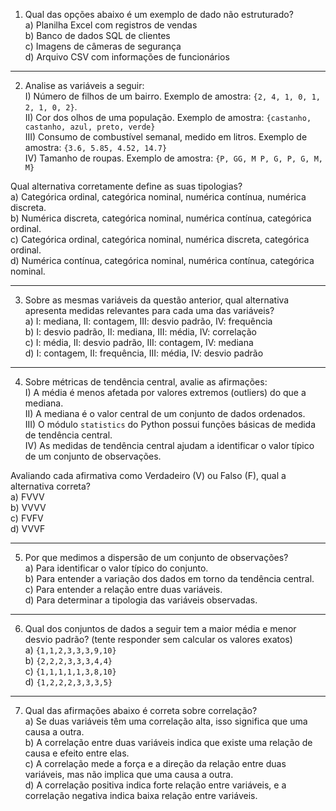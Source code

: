 1. Qual das opções abaixo é um exemplo de dado não estruturado? <br>
a) Planilha Excel com registros de vendas <br>
b) Banco de dados SQL de clientes <br>
c) Imagens de câmeras de segurança <br>
d) Arquivo CSV com informações de funcionários <br>

---

2. Analise as variáveis a seguir: <br>
I) Número de filhos de um bairro. Exemplo de amostra: `{2, 4, 1, 0, 1, 2, 1, 0, 2}`.  <br>
II) Cor dos olhos de uma população. Exemplo de amostra: `{castanho, castanho, azul, preto, verde}` <br>
III) Consumo de combustível semanal, medido em litros. Exemplo de amostra: `{3.6, 5.85, 4.52, 14.7}` <br>
IV) Tamanho de roupas. Exemplo de amostra: `{P, GG, M P, G, P, G, M, M}` <br>

Qual alternativa corretamente define as suas tipologias? <br>
a) Categórica ordinal, categórica nominal, numérica contínua, numérica discreta. <br>
b) Numérica discreta, categórica nominal, numérica contínua, categórica ordinal. <br>
c) Categórica ordinal, categórica nominal, numérica discreta, categórica ordinal. <br>
d) Numérica contínua, categórica nominal, numérica contínua, categórica nominal. <br>

---

3. Sobre as mesmas variáveis da questão anterior, qual alternativa apresenta medidas relevantes para cada uma das variáveis? <br>
a) I: mediana, II: contagem, III: desvio padrão, IV: frequência <br>
b) I: desvio padrão, II: mediana, III: média, IV: correlação <br>
c) I: média, II: desvio padrão, III: contagem, IV: mediana <br>
d) I: contagem, II: frequência, III: média, IV: desvio padrão  <br>  

---

4. Sobre métricas de tendência central, avalie as afirmações: <br>
I) A média é menos afetada por valores extremos (outliers) do que a mediana. <br>
II) A mediana é o valor central de um conjunto de dados ordenados. <br>
III) O módulo `statistics` do Python possui funções básicas de medida de tendência central. <br>
IV) As medidas de tendência central ajudam a identificar o valor típico de um conjunto de observações.  <br>

Avaliando cada afirmativa como Verdadeiro (V) ou Falso (F), qual a alternativa correta? <br>
a) FVVV <br>
b) VVVV <br>
c) FVFV <br>
d) VVVF <br>

---

5. Por que medimos a dispersão de um conjunto de observações? <br>
a) Para identificar o valor típico do conjunto. <br>
b) Para entender a variação dos dados em torno da tendência central. <br>
c) Para entender a relação entre duas variáveis. <br>
d) Para determinar a tipologia das variáveis observadas. <br>

---

6. Qual dos conjuntos de dados a seguir tem a maior média e menor desvio padrão? (tente responder sem calcular os valores exatos) <br>
a) `{1,1,2,3,3,3,9,10}` <br>
b) `{2,2,2,3,3,3,4,4}` <br>
c) `{1,1,1,1,1,3,8,10}` <br>
d) `{1,2,2,2,3,3,3,5}` <br>

---

7. Qual das afirmações abaixo é correta sobre correlação? <br>
a) Se duas variáveis têm uma correlação alta, isso significa que uma causa a outra. <br>
b) A correlação entre duas variáveis indica que existe uma relação de causa e efeito entre elas. <br>
c) A correlação mede a força e a direção da relação entre duas variáveis, mas não implica que uma causa a outra. <br>
d) A correlação positiva indica forte relação entre variáveis, e a correlação negativa indica baixa relação entre variáveis. <br>
